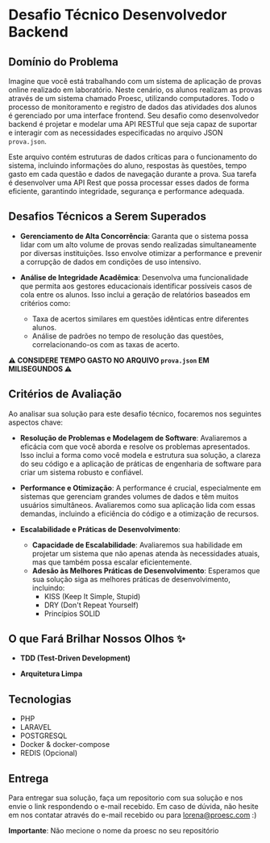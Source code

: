 # Desafio Técnico Desenvolvedor Backend

## Domínio do Problema

Imagine que você está trabalhando com um sistema de aplicação de provas online realizado em laboratório. Neste cenário, os alunos realizam as provas através de um sistema chamado Proesc, utilizando computadores. Todo o processo de monitoramento e registro de dados das atividades dos alunos é gerenciado por uma interface frontend. Seu desafio como desenvolvedor backend é projetar e modelar uma API RESTful que seja capaz de suportar e interagir com as necessidades especificadas no arquivo JSON `prova.json`.

Este arquivo contém estruturas de dados críticas para o funcionamento do sistema, incluindo informações do aluno, respostas às questões, tempo gasto em cada questão e dados de navegação durante a prova. Sua tarefa é desenvolver uma API Rest que possa processar esses dados de forma eficiente, garantindo integridade, segurança e performance adequada.

## Desafios Técnicos a Serem Superados

- **Gerenciamento de Alta Concorrência**:
  Garanta que o sistema possa lidar com um alto volume de provas sendo realizadas simultaneamente por diversas instituições. Isso envolve otimizar a performance e prevenir a corrupção de dados em condições de uso intensivo.

- **Análise de Integridade Acadêmica**:
  Desenvolva uma funcionalidade que permita aos gestores educacionais identificar possíveis casos de cola entre os alunos. Isso inclui a geração de relatórios baseados em critérios como:
  - Taxa de acertos similares em questões idênticas entre diferentes alunos.
  - Análise de padrões no tempo de resolução das questões, correlacionando-os com as taxas de acerto.

**⚠️ CONSIDERE TEMPO GASTO NO ARQUIVO `prova.json` EM MILISEGUNDOS ⚠️**

## Critérios de Avaliação

Ao analisar sua solução para este desafio técnico, focaremos nos seguintes aspectos chave:

- **Resolução de Problemas e Modelagem de Software**:
  Avaliaremos a eficácia com que você aborda e resolve os problemas apresentados. Isso inclui a forma como você modela e estrutura sua solução, a clareza do seu código e a aplicação de práticas de engenharia de software para criar um sistema robusto e confiável.

- **Performance e Otimização**:
  A performance é crucial, especialmente em sistemas que gerenciam grandes volumes de dados e têm muitos usuários simultâneos. Avaliaremos como sua aplicação lida com essas demandas, incluindo a eficiência do código e a otimização de recursos.

- **Escalabilidade e Práticas de Desenvolvimento**:
    - **Capacidade de Escalabilidade**: Avaliaremos sua habilidade em projetar um sistema que não apenas atenda às necessidades atuais, mas que também possa escalar eficientemente.
    - **Adesão às Melhores Práticas de Desenvolvimento**: Esperamos que sua solução siga as melhores práticas de desenvolvimento, incluindo:
        - KISS (Keep It Simple, Stupid)
        - DRY (Don't Repeat Yourself)
        - Princípios SOLID

## O que Fará Brilhar Nossos Olhos ✨

- **TDD (Test-Driven Development)**

- **Arquitetura Limpa**

## Tecnologias

- PHP
- LARAVEL
- POSTGRESQL
- Docker & docker-compose
- REDIS (Opcional)


## Entrega
Para entregar sua solução, faça um repositorio com sua solução e nos envie o link respondendo o e-mail recebido.
Em caso de dúvida, não hesite em nos contatar através do e-mail recebido ou para [lorena@proesc.com]() :)

**Importante**:
Não mecione o nome da proesc no seu repositório